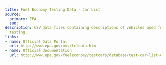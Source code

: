 ```yaml
---
title: Fuel Economy Testing Data - Car List
source:
  primary: EPA
  sub: 
description: CSV data files containing descriptions of vehicles used for fuel economy
  testing.
links:
- name: Official Data Portal
  url: http://www.epa.gov/oms/tcldata.htm
- name: Official documentation
  url: http://www.epa.gov/fueleconomy/testcars/database/test-car-list-definitions.pdf
---
```

